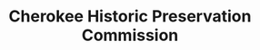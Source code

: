 ---
layout: repo
title: "Cherokee Historic Preservation Commission"
id: 11804
permalink: repos/11804/
---